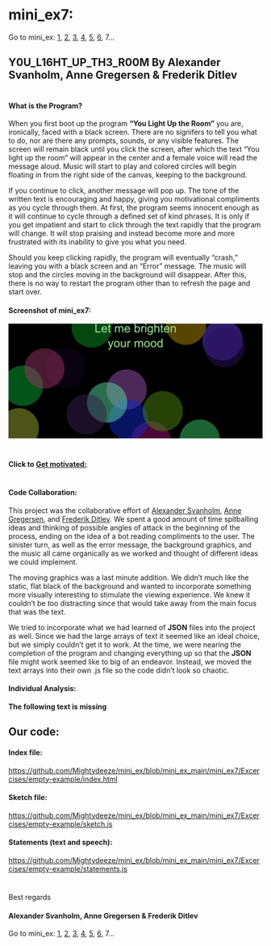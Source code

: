 #  mini_ex7:
Go to mini_ex:
[1](https://github.com/Mightydeeze/mini_ex/tree/mini_ex_main/mini_ex1),
[2](https://github.com/Mightydeeze/mini_ex/tree/mini_ex_main/mini_ex2),
[3](https://github.com/Mightydeeze/mini_ex/tree/mini_ex_main/mini_ex3),
[4](https://github.com/Mightydeeze/mini_ex/tree/mini_ex_main/mini_ex4),
[5](https://github.com/Mightydeeze/mini_ex/tree/mini_ex_main/mini_ex5), 
[6](https://github.com/Mightydeeze/mini_ex/tree/mini_ex_main/mini_ex6), 7...
## Y0U_L16HT_UP_TH3_R00M By Alexander Svanholm, Anne Gregersen & Frederik Ditlev
#
#### What is the Program?

When you first boot up the program **“You Light Up the Room”** you are, ironically, faced with a black screen. There are no signifers to tell you what to do, nor are there any prompts, sounds, or any visible features. The screen will remain black until you click the screen, after which the text “You light up the room” will appear in the center and a female voice will read the message aloud. Music will start to play and colored circles will begin floating in from the right side of the canvas, keeping to the background. 

If you continue to click, another message will pop up. The tone of the written text is encouraging and happy, giving you motivational compliments as you cycle through them. At first, the program seems innocent enough as it will continue to cycle through a defined set of kind phrases. It is only if you get impatient and start to click through the text rapidly that the program will change. It will stop praising and instead become more and more frustrated with its inability to give you what you need. 

Should you keep clicking rapidly, the program will eventually “crash,” leaving you with a black screen and an “Error” message. The music will stop and the circles moving in the background will disappear. After this, there is no way to restart the program other than to refresh the page and start over. 

#### Screenshot of mini_ex7:
![alt text](mini_ex7.1.png "Let me brighten your mood")
#
#### Click to [Get motivated:](https://cdn.rawgit.com/Mightydeeze/mini_ex/mini_ex_main/mini_ex7/Excercises/empty-example/index.html)
#
#### Code Collaboration:

This project was the collaborative effort of [Alexander Svanholm](https://github.com/ubiquitousman/mini-ex), [Anne Gregersen](https://github.com/AnnesFlashBack/Mini-Exercises), and [Frederik Ditlev](https://github.com/Mightydeeze/mini_ex/tree/mini_ex_main). We spent a good amount of time spitballing ideas and thinking of possible angles of attack in the beginning of the process, ending on the idea of a bot reading compliments to the user. The sinister turn, as well as the error message, the background graphics, and the music all came organically as we worked and thought of different ideas we could implement. 

The moving graphics was a last minute addition. We didn’t much like the static, flat black of the background and wanted to incorporate something more visually interesting to stimulate the viewing experience. We knew it couldn’t be too distracting since that would take away from the main focus that was the text. 

We tried to incorporate what we had learned of **JSON** files into the project as well. Since we had the large arrays of text it seemed like an ideal choice, but we simply couldn’t get it to work. At the time, we were nearing the completion of the program and changing everything up so that the **JSON** file might work seemed like to big of an endeavor. Instead, we moved the text arrays into their own .js file so the code didn’t look so chaotic. 

#### Individual Analysis: 
**The following text is missing**

## Our code:
#### Index file:
https://github.com/Mightydeeze/mini_ex/blob/mini_ex_main/mini_ex7/Excercises/empty-example/index.html
#### Sketch file:
https://github.com/Mightydeeze/mini_ex/blob/mini_ex_main/mini_ex7/Excercises/empty-example/sketch.js
#### Statements (text and speech):
https://github.com/Mightydeeze/mini_ex/blob/mini_ex_main/mini_ex7/Excercises/empty-example/statements.js
  #
 Best regards 
#### Alexander Svanholm, Anne Gregersen & Frederik Ditlev

Go to mini_ex:
[1](https://github.com/Mightydeeze/mini_ex/tree/mini_ex_main/mini_ex1),
[2](https://github.com/Mightydeeze/mini_ex/tree/mini_ex_main/mini_ex2),
[3](https://github.com/Mightydeeze/mini_ex/tree/mini_ex_main/mini_ex3),
[4](https://github.com/Mightydeeze/mini_ex/tree/mini_ex_main/mini_ex4),
[5](https://github.com/Mightydeeze/mini_ex/tree/mini_ex_main/mini_ex5), 
[6](https://github.com/Mightydeeze/mini_ex/tree/mini_ex_main/mini_ex6), 7...
